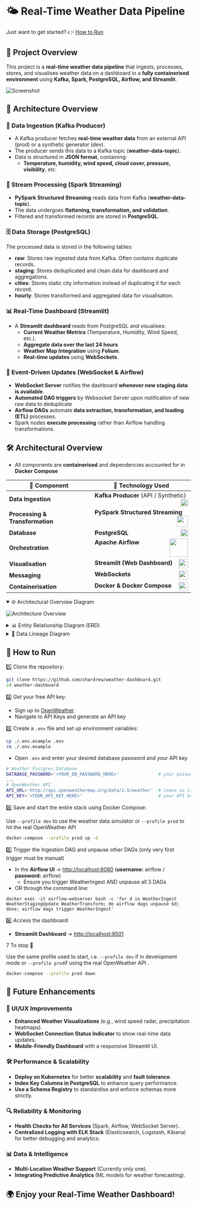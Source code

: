 # 🌤 Real-Time Weather Data Pipeline
Just want to get started?  👉 [How to Run ](#-how-to-run)
## 📌 Project Overview

This project is a **real-time weather data pipeline** that ingests, processes, stores, and visualises weather data on a dashboard in a **fully containerised environment** using **Kafka, Spark, PostgreSQL, Airflow, and Streamlit**.

![Screenshot](./assets/dashboard.png)

## 🔹 Architecture Overview

### 📡 Data Ingestion (Kafka Producer)

- A Kafka producer fetches **real-time weather data** from an external API (prod) or a synthetic generator (dev).
- The producer sends this data to a Kafka topic (**weather-data-topic**).
- Data is structured in **JSON format**, containing:
  - **Temperature, humidity, wind speed, cloud cover, pressure, visibility**, etc.

### 🚀 Stream Processing (Spark Streaming)

- **PySpark Structured Streaming** reads data from Kafka (**weather-data-topic**).
- The data undergoes **flattening, transformation, and validation**.
- Filtered and transformed records are stored in **PostgreSQL**.

### 🗄️ Data Storage (PostgreSQL)

The processed data is stored in the following tables:

- **raw**: Stores raw ingested data from Kafka. Often contains duplicate records.
- **staging**: Stores deduplicated and clean data for dashboard and aggregations.
- **cities**: Stores static city information instead of duplicating it for each record.
- **hourly**: Stores transformed and aggregated data for visualisation.

### 📊 Real-Time Dashboard (Streamlit)

- A **Streamlit dashboard** reads from PostgreSQL and visualises:
  - **Current Weather Metrics** (Temperature, Humidity, Wind Speed, etc.).
  - **Aggregate data over the last 24 hours**
  - **Weather Map Integration** using **Folium**.
  - **Real-time updates** using **WebSockets**.

### 📢 Event-Driven Updates (WebSocket & Airflow)

- **WebSocket Server** notifies the dashboard **whenever new staging data is available**.
- **Automated DAG triggers** by Websocket Server upon notification of new raw data to deduplicate 
- **Airflow DAGs** automate **data extraction, transformation, and loading (ETL)** processes.
- Spark nodes **execute processing** rather than Airflow handling transformations.

## 🛠️ Architectural Overview  

- All components are **containerised** and dependencies accounted for in **Docker Compose**

| 📌 **Component**       | 🚀 **Technology Used**                              |
|------------------------|-----------------------------------------------------|
| **Data Ingestion**     | **Kafka Producer** (API / Synthetic) <img src="https://www.vectorlogo.zone/logos/apache_kafka/apache_kafka-icon.svg" width="20" align="right"> |
| **Processing & Transformation**  | **PySpark Structured Streaming** <img src="https://upload.wikimedia.org/wikipedia/commons/f/f3/Apache_Spark_logo.svg" width="30" align="right"> |
| **Database**          | **PostgreSQL** <img src="https://www.postgresql.org/media/img/about/press/elephant.png" width="20" align="right"> |
| **Orchestration**     | **Apache Airflow** <img src="https://upload.wikimedia.org/wikipedia/commons/d/de/AirflowLogo.png" width="50" align="right"> |
| **Visualisation**     | **Streamlit (Web Dashboard)** <img src="https://streamlit.io/images/brand/streamlit-mark-color.png" width="25" align="right"> |
| **Messaging**         | **WebSockets** <img src="https://www.svgrepo.com/show/323018/plug.svg" width="25" align="right"> |
| **Containerisation**  | **Docker & Docker Compose** <img src="https://www.docker.com/wp-content/uploads/2022/03/Moby-logo.png" width="25" align="right"> |

<details open>
  <summary>🌐 Architectural Overview Diagram</summary>
  
  ![Architecture Overview](./assets/architecture_overview.svg)
</details>

<details>
  <summary>📊 Entity Relationship Diagram (ERD)</summary>
  
  ![ERD](./assets/database_erd.svg)
</details>

<details>
  <summary>🔄 Data Lineage Diagram</summary>

  ![Data Lineage](./assets/data_lineage.svg)
</details>



## 📜 How to Run

1️⃣ Clone the repository:

```sh
git clone https://github.com/chardrew/weather-dashboard.git
cd weather-dashboard
```
2️⃣ Get your free API key:
- Sign up to [OpenWeather](https://home.openweathermap.org/users/sign_up)
- Navigate to API Keys and generate an API key

3️⃣ Create a `.env` file and set up environment variables:

```sh
cp ./.env.example .env
rm ./.env.example
```
- Open ```.env``` and enter your desired database password and your API key
```sh
# Weather Postgres Database
DATABASE_PASSWORD='<YOUR_DB_PASSWORD_HERE>'               # your password
...
# OpenWeather API
API_URL='http://api.openweathermap.org/data/2.5/weather'  # leave as is
API_KEY='<YOUR_API_KEY_HERE>'                             # your API key
```

4️⃣ Save and start the entire stack using Docker Compose:

Use ```--profile dev``` to use the weather data simulator or ```--profile prod``` to hit the real OpenWeather API 
```sh
docker-compose --profile prod up -d
```

5️⃣ Trigger the Ingestion DAG and unpause other DAGs (only very first trigger must be manual)

- In the **Airflow UI** → [http://localhost:8080](http://localhost:8080) (**username:** airflow / **password:** airflow)
  - Ensure you trigger WeatherIngest AND unpause all 3 DAGs
- OR through the command line: 
```
docker exec -it airflow-webserver bash -c 'for d in WeatherIngest WeatherStagingUpdate WeatherTransform; do airflow dags unpause $d; done; airflow dags trigger WeatherIngest'

```

6️⃣ Access the dashboard:
- **Streamlit Dashboard** → [http://localhost:8501](http://localhost:8501)

7️ To stop 🛑

Use the same profile used to start, i.e. ```--profile dev``` if in development mode or ```--profile prod```if using the real OpenWeather API .
```sh
docker-compose --profile prod down
```

## 🚀 Future Enhancements

### 🎨 UI/UX Improvements
-  **Enhanced Weather Visualizations** (e.g., wind speed radar, precipitation heatmaps).
- **WebSocket Connection Status Indicator** to show real-time data updates.
- **Mobile-Friendly Dashboard** with a responsive Streamlit UI.

### 🛠 Performance & Scalability
- **Deploy on Kubernetes** for better **scalability** and **fault tolerance**.
- **Index Key Columns in PostgreSQL** to enhance query performance.
- **Use a Schema Registry** to standardise and enforce schemas more strictly.


### 🔍 Reliability & Monitoring
- **Health Checks for All Services** (Spark, Airflow, WebSocket Server).
- **Centralized Logging with ELK Stack** (Elasticsearch, Logstash, Kibana) for better debugging and analytics.

### 📊 Data & Intelligence
- **Multi-Location Weather Support** (Currently only one).
- **Integrating Predictive Analytics** (ML models for weather forecasting).


## 🌍 **Enjoy your Real-Time Weather Dashboard!**

